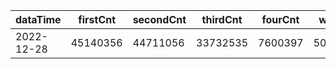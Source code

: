|dataTime|firstCnt|secondCnt|thirdCnt|fourCnt|winCnt|vrate|wrate|
|-|-|-|-|-|-|-|-|
|2022-12-28|45140356|44711056|33732535|7600397|5027767|0%|0%|